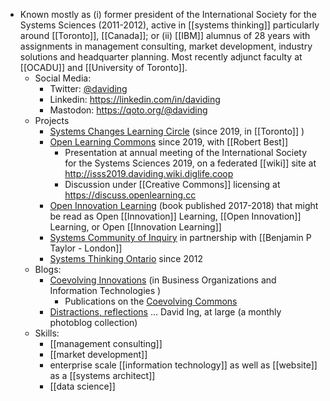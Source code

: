 - Known mostly as (i) former president of the International Society for the Systems Sciences (2011-2012), active in [[systems thinking]] particularly around [[Toronto]], [[Canada]]; or (ii) [[IBM]] alumnus of 28 years with assignments in management consulting, market development, industry solutions and headquarter planning.  Most recently adjunct faculty at [[OCADU]] and [[University of Toronto]].
    - Social Media:
        - Twitter:  [@daviding](https://twitter.com/daviding)
        - Linkedin:  https://linkedin.com/in/daviding
        - Mastodon:  https://qoto.org/@daviding 
    - Projects
        - [Systems Changes Learning Circle](http://systemschanges.com/online) (since 2019, in [[Toronto]] )
        - [Open Learning Commons](http://openlearning.cc/base/) since 2019, with [[Robert Best]]
            - Presentation at annual meeting of the International Society for the Systems Sciences 2019, on a federated [[wiki]] site at http://isss2019.daviding.wiki.diglife.coop 
            - Discussion under [[Creative Commons]] licensing at https://discuss.openlearning.cc 
        - [Open Innovation Learning](http://openinnovationlearning.com/online/) (book published 2017-2018) that might be read as Open [[Innovation]] Learning, [[Open Innovation]] Learning, or Open [[Innovation Learning]]
        - [Systems Community of Inquiry](https://stream.syscoi.com/) in partnership with [[Benjamin P Taylor - London]]
        - [Systems Thinking Ontario](https://wiki.st-on.org/) since 2012
    - Blogs:
        - [Coevolving Innovations](http://coevolving.com/blogs/) (in Business Organizations and Information Technologies )
            - Publications on the [Coevolving Commons](http://coevolving.com/commons/publications)
        - [Distractions, reflections](http://daviding.com/blog/) ... David Ing, at large (a monthly photoblog collection)
    - Skills:
        - [[management consulting]]
        - [[market development]]
        - enterprise scale [[information technology]] as well as [[website]] as a [[systems architect]]
        - [[data science]]
